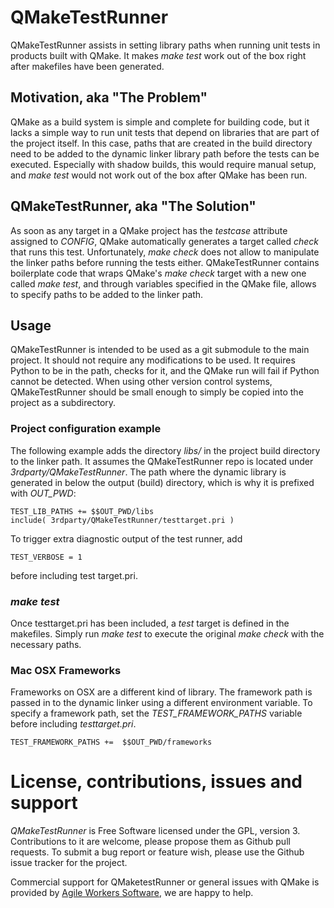 # QMakeTestRunner

QMakeTestRunner assists in setting library paths when running unit tests in products built with QMake. It makes _make test_ work out of the box right after makefiles have been generated.

## Motivation, aka "The Problem"

QMake as a build system is simple and complete for building code, but it lacks a simple way to run unit tests that depend on libraries that are part of the project itself. In this case, paths that are created in the build directory need to be added to the dynamic linker library path before the tests can be executed. Especially with shadow builds, this would require manual setup, and _make test_ would not work out of the box after QMake has been run.

## QMakeTestRunner, aka "The Solution"

As soon as any target in a QMake project has the _testcase_ attribute assigned to *CONFIG*, QMake automatically generates a target called _check_ that runs this test. Unfortunately, _make check_ does not allow to manipulate the linker paths before running the tests either. QMakeTestRunner contains boilerplate code that wraps QMake's _make check_ target with a new one called _make test_, and through variables specified in the QMake file, allows to specify paths to be added to the linker path.

## Usage

QMakeTestRunner is intended to be used as a git submodule to the main project. It should not require any modifications to be used. It requires Python to be in the path, checks for it, and the QMake run will fail if Python cannot be detected. When using other version control systems, QMakeTestRunner should be small enough to simply be copied into the project as a subdirectory.

### Project configuration example

The following example adds the directory _libs/_ in the project build directory to the linker path. It assumes the QMakeTestRunner repo is located under _3rdparty/QMakeTestRunner_. The path where the dynamic library is generated in below the output (build) directory, which is why it is prefixed with *OUT_PWD*:

<pre><code>TEST_LIB_PATHS += $$OUT_PWD/libs
include( 3rdparty/QMakeTestRunner/testtarget.pri )
</code></pre>

To trigger extra diagnostic output of the test runner, add 

<pre><code>TEST_VERBOSE = 1
</code></pre>

before including test target.pri.

### _make test_

Once testtarget.pri has been included, a _test_ target is defined in the makefiles. Simply run _make test_ to execute the original _make check_ with the necessary paths.

### Mac OSX Frameworks

Frameworks on OSX are a different kind of library. The framework path is passed in to the dynamic linker using a different environment variable. To specify a framework path, set the _TEST_FRAMEWORK_PATHS_ variable before including _testtarget.pri_.

<pre><code>TEST_FRAMEWORK_PATHS +=  $$OUT_PWD/frameworks</pre></code>

# License, contributions, issues and support

_QMakeTestRunner_ is Free Software licensed under the GPL, version 3. Contributions to it are welcome, please propose them as Github pull requests. To submit a bug report or feature wish, please use the Github issue tracker for the project. 

Commercial support for QMaketestRunner or general issues with QMake is provided by [Agile Workers Software](https://github.com/AgileWorkersSoftware), we are happy to help.
